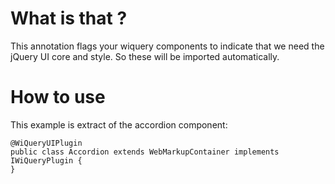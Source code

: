 # What is that ? #

This annotation flags your wiquery components to indicate that we need the jQuery UI core and style. So these will be imported automatically.

# How to use #

This example is extract of the accordion component:

```
@WiQueryUIPlugin
public class Accordion extends WebMarkupContainer implements IWiQueryPlugin {
}
```